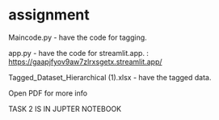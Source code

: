 # assignment

Maincode.py - have the code for tagging.

app.py - have the code for streamlit.app. : https://gaapjfyov9aw7zlrxsgetx.streamlit.app/

Tagged_Dataset_Hierarchical (1).xlsx - have the tagged data.

Open PDF for more info

TASK 2 IS IN JUPTER NOTEBOOK
